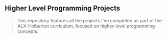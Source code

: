 ## Higher Level Programming Projects

> This repository features all the projects I've completed as part of the ALX-Holberton curriculum, focused on higher-level programming concepts.
